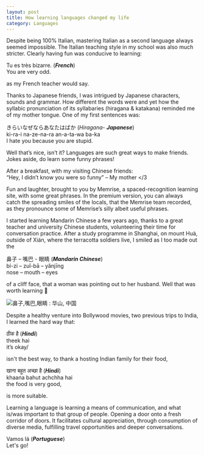 ```yaml
---
layout: post
title: How learning languages changed my life
category: Languages
---
```


Despite being 100% Italian, mastering Italian as a second language always seemed impossible. The Italian teaching style in my school was also much stricter. Clearly having fun was conducive to learning:  

Tu es très bizarre.   (**_French_**)  
You are very odd.

as my French teacher would say.

Thanks to Japanese friends, I was intrigued by Japanese characters, sounds and grammar. How different the words were and yet how the syllabic pronunciation of its syllabaries (hiragana & katakana) reminded me of my mother tongue. One of my first sentences was:

きらいなぜならあなたはばか   (_Hiragana_- **_Japanese_**)  
ki-ra-i na-ze-na-ra an-a-ta-wa ba-ka  
I hate you because you are stupid.

Well that’s nice, isn’t it? Languages are such great ways to make friends. Jokes aside, do learn some funny phrases!

<!-- Insert picture of fun phrases -->

After a breakfast, with my visiting Chinese friends:  
“Hey, I didn’t know you were so funny” – My mother </3  

Fun and laughter, brought to you by Memrise, a spaced-recognition learning site, with some great phrases. In the premium version, you can always catch the spreading smiles of the locals, that the Memrise team recorded, as they pronounce some of Memrise’s silly albeit useful phrases.

<!-- Insert memrise screenshot -->

I started learning Mandarin Chinese a few years ago, thanks to a great teacher and university Chinese students, volunteering their time for conversation practice. After a study programme in Shanghai, on mount Huà, outside of Xián, where the terracotta soldiers live, I smiled as I too made out the

鼻子 – 嘴巴 - 眼睛  (**_Mandarin Chinese_**)  
bí-zi – zuǐ-bā – yǎnjīng  
nose – mouth – eyes

of a cliff face, that a woman was pointing out to her husband. Well that was worth learning 🗿

![鼻子,嘴巴,眼睛 : 华山, 中国](https://i.imgur.com/6pSn4At.jpg)

Despite a healthy venture into Bollywood movies, two previous trips to India, I learned the hard way that:

ठीक है  (**_Hindi_**)  
theek hai  
it’s okay/

isn't the best way, to thank a hosting Indian family for their food,

खाना बहुत अच्छा है  (**_Hindi_**)  
khaana bahut achchha hai  
the food is very good,

is more suitable.

<!-- Insert pictures of food -->

Learning a language is learning a means of communication, and what is/was important to that group of people. Opening a door onto a fresh corridor of doors. It facilitates cultural appreciation, through consumption of diverse media, fulfilling travel opportunities and deeper conversations.

<!-- Insert pictures of diverse media/travels -->

Vamos lá  (**_Portuguese_**)  
Let's go!
